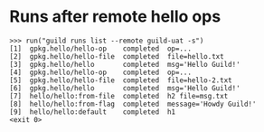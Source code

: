 # Runs after remote hello ops

    >>> run("guild runs list --remote guild-uat -s")
    [1]  gpkg.hello/hello-op    completed  op=...
    [2]  gpkg.hello/hello-file  completed  file=hello.txt
    [3]  gpkg.hello/hello       completed  msg='Hello Guild!'
    [4]  gpkg.hello/hello-op    completed  op=...
    [5]  gpkg.hello/hello-file  completed  file=hello-2.txt
    [6]  gpkg.hello/hello       completed  msg='Hello Guild!'
    [7]  hello/hello:from-file  completed  h2 file=msg.txt
    [8]  hello/hello:from-flag  completed  message='Howdy Guild!'
    [9]  hello/hello:default    completed  h1
    <exit 0>
